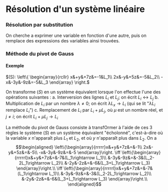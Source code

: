 # Résolution d'un système linéaire


### Résolution par substitution
On cherche a exprimer une variable en fonction d'une autre, puis on remplace des expressions des variables ainsi trouvées.

### Méthode du pivot de Gauss
#### Exemple
$(S): \left\{ \begin{array}{rcllr} x&+y&+7z&=-1&L_1\\ 2x&-y&+5z&=-5&L_2\\ -x&-3y&-9z&=-5&L_3 \end{array} \right.$

On transforme $(S)$ en un système équivalent lorsque l'on effectue l'une des opérations suivantes :
 a. Interversion des lignes $L_i$ et $L_j$; on écrit $L_i \leftrightarrow L_j$
 b. Multiplication de $L_i$ par un nombre $\lambda \neq 0$; on écrit $\lambda L_x \rightarrow L_i$ (qui se lit "$\lambda L_i$ remplace $L_i$")
 c. Remplacement de $L_i$ par $L_i + \mu L_j$, où $\mu$ est un nombre réel, et $j\neq i$; on écrit $L_i + \mu L_j \rightarrow L_i$

La méthode du pivot de Gauss consiste à transfOrmer à l'aide de ces 3 règles le système $(S)$ en un système équivalent "écholonné", c'est-à-dire où la variable $x$ n'apparaît plus $L_1$ et $L_2$, et où $y$ n'apparaît plus dans $L_2$.
On a
$$\begin{aligned}
\left\{\begin{array}{rrrrr}x&+y&+7z&=&-1\\ 2x&-y&+5z&=&-5\\ -x&-3y&-9z&=&-5 \end{array}\right.
\iff
\left\{\begin{array}{rrrrrl}x&+y&+7z&=&-7&(L_1\rightarrow L_1)\\ &-3y&-9z&=&-3&(L_2-2L_1\rightarrow L_2)\\ &-2y&-2z&=&-6&(L_3+L_1\rightarrow L_3) \end{array}\right.\\
\iff
\left\{\begin{array}{rrrrrl}x&+y&+7z&=&-7&(L_1\rightarrow L_1)\\ &-3y&-9z&=&-3&(L_2-2L_1\rightarrow L_2)\\ &-2y&-2z&=&-6&(L_3+L_1\rightarrow L_3) \end{array}\right.\\
\end{aligned}$$

